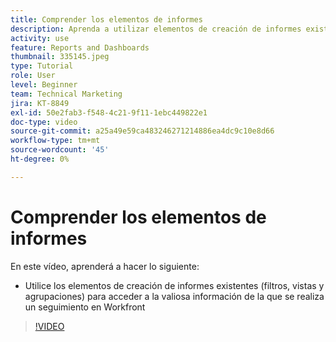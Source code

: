 ```yaml
---
title: Comprender los elementos de informes
description: Aprenda a utilizar elementos de creación de informes existentes (filtros, vistas y agrupaciones) para acceder a la información que se rastrea en Workfront.
activity: use
feature: Reports and Dashboards
thumbnail: 335145.jpeg
type: Tutorial
role: User
level: Beginner
team: Technical Marketing
jira: KT-8849
exl-id: 50e2fab3-f548-4c21-9f11-1ebc449822e1
doc-type: video
source-git-commit: a25a49e59ca483246271214886ea4dc9c10e8d66
workflow-type: tm+mt
source-wordcount: '45'
ht-degree: 0%

---
```


# Comprender los elementos de informes

En este vídeo, aprenderá a hacer lo siguiente:

* Utilice los elementos de creación de informes existentes (filtros, vistas y agrupaciones) para acceder a la valiosa información de la que se realiza un seguimiento en Workfront

>[!VIDEO](https://video.tv.adobe.com/v/335145/?quality=12&learn=on)
